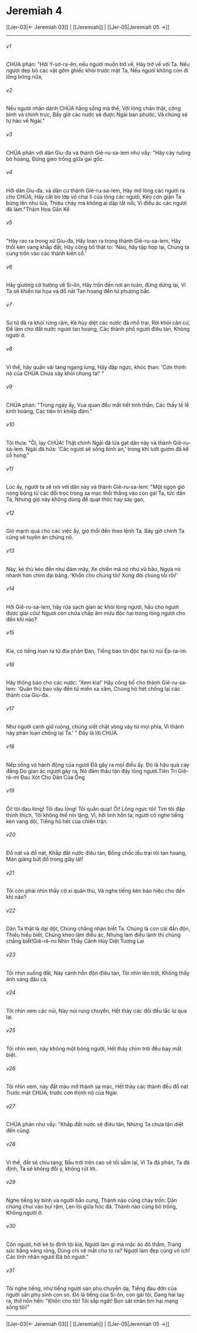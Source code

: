 # Jeremiah 4

[[Jer-03|← Jeremiah 03]] | [[Jeremiah]] | [[Jer-05|Jeremiah 05 →]]
***



###### v1 
CHÚA phán: "Hỡi Y-sơ-ra-ên, nếu ngươi muốn trở về, Hãy trở về với Ta. Nếu ngươi dẹp bỏ các vật gớm ghiếc khỏi trước mặt Ta, Nếu ngươi không còn đi lông bông nữa, 

###### v2 
Nếu ngươi nhân danh CHÚA hằng sống mà thề, Với lòng chân thật, công bình và chính trực, Bấy giờ các nước sẽ được Ngài ban phước, Và chúng sẽ tự hào về Ngài." 

###### v3 
CHÚA phán với dân Giu-đa và thành Giê-ru-sa-lem như vầy: "Hãy cày ruộng bỏ hoang, Đừng gieo trồng giữa gai gốc. 

###### v4 
Hỡi dân Giu-đa, và dân cư thành Giê-ru-sa-lem, Hãy mở lòng các ngươi ra cho CHÚA, Hãy cắt bỏ lớp vỏ chai lì của lòng các ngươi, Kẻo cơn giận Ta bừng lên như lửa, Thiêu cháy mà không ai dập tắt nổi, Vì điều ác các ngươi đã làm."Thảm Họa Gần Kề 

###### v5 
"Hãy rao ra trong xứ Giu-đa, Hãy loan ra trong thành Giê-ru-sa-lem, Hãy thổi kèn vang khắp đất, Hãy công bố thật to: 'Nào, hãy tập họp lại, Chúng ta cùng trốn vào các thành kiên cố.' 

###### v6 
Hãy giương cờ hướng về Si-ôn, Hãy trốn đến nơi an toàn, đừng dừng lại, Vì Ta sẽ khiến tai họa và đổ nát Tan hoang đến từ phương bắc. 

###### v7 
Sư tử đã ra khỏi rừng rậm, Kẻ hủy diệt các nước đã nhổ trại, Rời khỏi căn cứ, Để làm cho đất nước ngươi tan hoang, Các thành phố ngươi điêu tàn, Không người ở. 

###### v8 
Vì thế, hãy quấn vải tang ngang lưng, Hãy đập ngực, khóc than: 'Cơn thịnh nộ của CHÚA Chưa xây khỏi chúng ta!' " 

###### v9 
CHÚA phán: "Trong ngày ấy, Vua quan đều mất hết tinh thần, Các thầy tế lễ kinh hoàng, Các tiên tri khiếp đảm." 

###### v10 
Tôi thưa: "Ôi, lạy CHÚA! Thật chính Ngài đã lừa gạt dân này và thành Giê-ru-sa-lem. Ngài đã hứa: 'Các ngươi sẽ sống bình an,' trong khi lưỡi gươm đã kề cổ họng." 

###### v11 
Lúc ấy, người ta sẽ nói với dân này và thành Giê-ru-sa-lem: "Một ngọn gió nóng bỏng từ các đồi trọc trong sa mạc thổi thẳng vào con gái Ta, tức dân Ta, Nhưng gió này không dùng để quạt thóc hay sảy gạo, 

###### v12 
Gió mạnh quá cho các việc ấy, gió thổi đến theo lệnh Ta. Bây giờ chính Ta cũng sẽ tuyên án chúng nó. 

###### v13 
Này, kẻ thù kéo đến như đám mây, Xe chiến mã nó như vũ bão, Ngựa nó nhanh hơn chim đại bàng. 'Khốn cho chúng tôi! Xong đời chúng tôi rồi!' 

###### v14 
Hỡi Giê-ru-sa-lem, hãy rửa sạch gian ác khỏi lòng ngươi, hầu cho ngươi được giải cứu! Ngươi còn chứa chấp âm mưu độc hại trong lòng ngươi cho đến khi nào? 

###### v15 
Kìa, có tiếng loan ra từ địa phận Đan, Tiếng báo tin độc hại từ núi Ép-ra-im. 

###### v16 
Hãy thông báo cho các nước: 'Xem kìa!' Hãy công bố cho thành Giê-ru-sa-lem: 'Quân thù bao vây đến từ miền xa xăm, Chúng hò hét chống lại các thành của Giu-đa. 

###### v17 
Như người canh giữ ruộng, chúng siết chặt vòng vây từ mọi phía, Vì thành này phản loạn chống lại Ta.' " Đấy là lời CHÚA. 

###### v18 
Nếp sống và hành động của ngươi Đã gây ra mọi điều ấy. Đó là hậu quả cay đắng Do gian ác ngươi gây ra, Nó đâm thấu tận đáy lòng ngươi.Tiên Tri Giê-rê-mi Đau Xót Cho Dân Của Ông 

###### v19 
Ôi! tôi đau lòng! Tôi đau lòng! Tôi quằn quại! Ôi! Lồng ngực tôi! Tim tôi đập thình thịch, Tôi không thể nín lặng, Vì, hỡi linh hồn ta, ngươi có nghe tiếng kèn vang dội, Tiếng hò hét của chiến trận. 

###### v20 
Đổ nát và đổ nát, Khắp đất nước điêu tàn, Bỗng chốc lều trại tôi tan hoang, Màn giăng bứt đổ trong giây lát! 

###### v21 
Tôi còn phải nhìn thấy cờ xí quân thù, Và nghe tiếng kèn báo hiệu cho đến khi nào? 

###### v22 
Dân Ta thật là dại dột, Chúng chẳng nhận biết Ta. Chúng là con cái đần độn, Thiếu hiểu biết, Chúng khéo làm điều ác, Nhưng làm điều lành thì chúng chẳng biết!Giê-rê-mi Nhìn Thấy Cảnh Hủy Diệt Tương Lai 

###### v23 
Tôi nhìn xuống đất, Này cảnh hỗn độn điêu tàn, Tôi nhìn lên trời, Không thấy ánh sáng đâu cả. 

###### v24 
Tôi nhìn xem các núi, Này núi rung chuyển, Hết thảy các đồi đều lắc lư qua lại. 

###### v25 
Tôi nhìn xem, này không một bóng người, Hết thảy chim trời đều bay mất biệt. 

###### v26 
Tôi nhìn xem, này đất màu mỡ thành sa mạc, Hết thảy các thành đều đổ nát Trước mặt CHÚA, trước cơn thịnh nộ của Ngài. 

###### v27 
CHÚA phán như vầy: "Khắp đất nước sẽ điêu tàn, Nhưng Ta chưa tận diệt đến cùng. 

###### v28 
Vì thế, đất sẽ chịu tang, Bầu trời trên cao sẽ tối sầm lại, Vì Ta đã phán, Ta đã định, Ta sẽ không đổi ý, không rút lời. 

###### v29 
Nghe tiếng kỵ binh và người bắn cung, Thành nào cũng chạy trốn: Dân chúng chui vào bụi rậm, Len lỏi giữa hóc đá. Thành nào cũng bỏ trống, Không người ở. 

###### v30 
Còn ngươi, hỡi kẻ bị định tội kia, Ngươi làm gì mà mặc áo đỏ thắm, Trang sức bằng vàng ròng, Dùng chì vẽ mắt cho to ra? Ngươi làm đẹp cũng vô ích! Các tình nhân ngươi Đã bỏ ngươi." 

###### v31 
Tôi nghe tiếng, như tiếng người sản phụ chuyển dạ, Tiếng đau đớn của người sản phụ sinh con so. Đó là tiếng của Si-ôn, con gái tôi, Dang hai tay ra, thở hổn hển: "Khốn cho tôi! Tôi sắp ngất! Bọn sát nhân tìm hại mạng sống tôi!"

***
[[Jer-03|← Jeremiah 03]] | [[Jeremiah]] | [[Jer-05|Jeremiah 05 →]]
